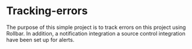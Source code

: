 # Tracking-errors
The purpose of this simple project is to track errors on this project using Rollbar.
In addition, a notification integration a source control integration have been set up for alerts.
